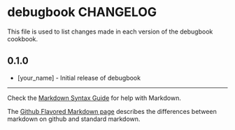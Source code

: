 # debugbook CHANGELOG

This file is used to list changes made in each version of the debugbook cookbook.

## 0.1.0
- [your_name] - Initial release of debugbook

- - -
Check the [Markdown Syntax Guide](http://daringfireball.net/projects/markdown/syntax) for help with Markdown.

The [Github Flavored Markdown page](http://github.github.com/github-flavored-markdown/) describes the differences between markdown on github and standard markdown.
